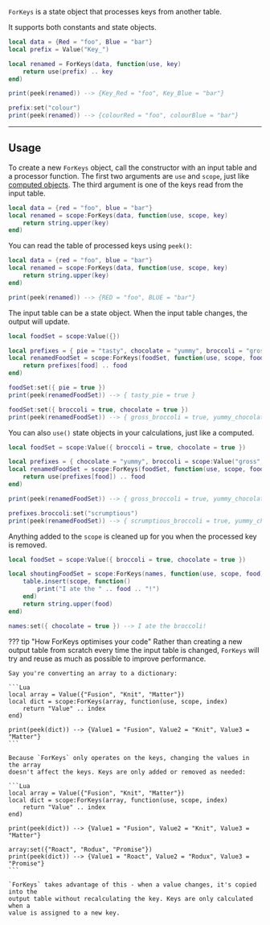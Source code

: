 `ForKeys` is a state object that processes keys from another table.

It supports both constants and state objects.

```Lua
local data = {Red = "foo", Blue = "bar"}
local prefix = Value("Key_")

local renamed = ForKeys(data, function(use, key)
	return use(prefix) .. key
end)

print(peek(renamed)) --> {Key_Red = "foo", Key_Blue = "bar"}

prefix:set("colour")
print(peek(renamed)) --> {colourRed = "foo", colourBlue = "bar"}
```

-----

## Usage

To create a new `ForKeys` object, call the constructor with an input table and
a processor function. The first two arguments are `use` and `scope`, just like
[computed objects](../fundamentals/computeds.md). The third argument is one of
the keys read from the input table.

```Lua
local data = {red = "foo", blue = "bar"}
local renamed = scope:ForKeys(data, function(use, scope, key)
	return string.upper(key)
end)
```

You can read the table of processed keys using `peek()`:

```Lua hl_lines="6"
local data = {red = "foo", blue = "bar"}
local renamed = scope:ForKeys(data, function(use, scope, key)
	return string.upper(key)
end)

print(peek(renamed)) --> {RED = "foo", BLUE = "bar"}
```

The input table can be a state object. When the input table changes, the output
will update.

```Lua
local foodSet = scope:Value({})

local prefixes = { pie = "tasty", chocolate = "yummy", broccoli = "gross" }
local renamedFoodSet = scope:ForKeys(foodSet, function(use, scope, food)
	return prefixes[food] .. food
end)

foodSet:set({ pie = true })
print(peek(renamedFoodSet)) --> { tasty_pie = true }

foodSet:set({ broccoli = true, chocolate = true })
print(peek(renamedFoodSet)) --> { gross_broccoli = true, yummy_chocolate = true }
```

You can also `use()` state objects in your calculations, just like a computed.

```Lua
local foodSet = scope:Value({ broccoli = true, chocolate = true })

local prefixes = { chocolate = "yummy", broccoli = scope:Value("gross") }
local renamedFoodSet = scope:ForKeys(foodSet, function(use, scope, food)
	return use(prefixes[food]) .. food
end)

print(peek(renamedFoodSet)) --> { gross_broccoli = true, yummy_chocolate = true }

prefixes.broccoli:set("scrumptious")
print(peek(renamedFoodSet)) --> { scrumptious_broccoli = true, yummy_chocolate = true }
```

Anything added to the `scope` is cleaned up for you when the processed key is
removed.

```Lua
local foodSet = scope:Value({ broccoli = true, chocolate = true })

local shoutingFoodSet = scope:ForKeys(names, function(use, scope, food)
	table.insert(scope, function()
		print("I ate the " .. food .. "!")
	end)
	return string.upper(food)
end)

names:set({ chocolate = true }) --> I ate the broccoli!
```

??? tip "How ForKeys optimises your code"
	Rather than creating a new output table from scratch every time the input table
	is changed, `ForKeys` will try and reuse as much as possible to improve
	performance.

	Say you're converting an array to a dictionary:

	```Lua
	local array = Value({"Fusion", "Knit", "Matter"})
	local dict = scope:ForKeys(array, function(use, scope, index)
		return "Value" .. index
	end)

	print(peek(dict)) --> {Value1 = "Fusion", Value2 = "Knit", Value3 = "Matter"}
	```

	Because `ForKeys` only operates on the keys, changing the values in the array
	doesn't affect the keys. Keys are only added or removed as needed:

	```Lua
	local array = Value({"Fusion", "Knit", "Matter"})
	local dict = scope:ForKeys(array, function(use, scope, index)
		return "Value" .. index
	end)

	print(peek(dict)) --> {Value1 = "Fusion", Value2 = "Knit", Value3 = "Matter"}

	array:set({"Roact", "Rodux", "Promise"})
	print(peek(dict)) --> {Value1 = "Roact", Value2 = "Rodux", Value3 = "Promise"}
	```

	`ForKeys` takes advantage of this - when a value changes, it's copied into the
	output table without recalculating the key. Keys are only calculated when a
	value is assigned to a new key.